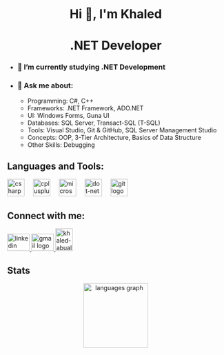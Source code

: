 <h1 align="center"> Hi 👋, I'm Khaled </h1>

<h1 align="center">.NET Developer</h1>

- ### 🌱 I’m currently studying .NET Development  
- ### 💬 Ask me about:  
   - Programming: C#, C++
   - Frameworks: .NET Framework, ADO.NET
   - UI: Windows Forms, Guna UI
   - Databases: SQL Server, Transact-SQL (T-SQL)
   - Tools: Visual Studio, Git & GitHub, SQL Server Management Studio
   - Concepts: OOP, 3-Tier Architecture, Basics of Data Structure
   - Other Skills: Debugging

## Languages and Tools:
<div align="left">
  <img src="https://skillicons.dev/icons?i=cs" height="40" alt="csharp logo"  />
  <img width="12" />
  <img src="https://skillicons.dev/icons?i=cpp" height="40" alt="cplusplus logo"  />
  <img width="12" />
  <img src="https://cdn.jsdelivr.net/gh/devicons/devicon/icons/microsoftsqlserver/microsoftsqlserver-plain.svg" height="40" alt="microsoftsqlserver logo"  />
  <img width="12" />
  <img src="https://skillicons.dev/icons?i=dotnet" height="40" alt="dot-net logo"  />
  <img width="12" />
  <img src="https://skillicons.dev/icons?i=git" height="40" alt="git logo"  />
</div>
</p>


## Connect with me:
<div align="left">
  <a href="https://www.linkedin.com/in/khaled-abu-al-majd-427454326?lipi=urn%3Ali%3Apage%3Ad_flagship3_profile_view_base_contact_details%3BaDDkqZTlThiV37C%2FHCUNBQ%3D%3D" target="_blank">
    <img src="https://raw.githubusercontent.com/maurodesouza/profile-readme-generator/master/src/assets/icons/social/linkedin/default.svg" width="52" height="40" alt="linkedin logo"  />
  </a>
  <a href="mailto:khaledabualmajd06@gmail.com" target="_blank">
    <img src="https://raw.githubusercontent.com/maurodesouza/profile-readme-generator/master/src/assets/icons/social/gmail/default.svg" width="52" height="40" alt="gmail logo"  />
  </a>
   <a href="https://github.com/KhaledAbuAl-Majd" target="blank">  
    <img src="https://github.githubassets.com/images/modules/logos_page/GitHub-Mark.png" alt="khaled-abual-majd" height="52" width="40" alt="Github logo" />  
  </a>  
</div>

## Stats
<div align="center">
  <img src="https://github-readme-stats.vercel.app/api/top-langs?username=KhaledAbuAl-Majd&locale=en&hide_title=false&layout=compact&card_width=320&langs_count=6&theme=tokyonight&hide_border=false&order=2" height="150" alt="languages graph"  />
